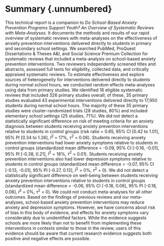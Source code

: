# Summary {.unnumbered}

This technical report is a companion to *Do School-Based Anxiety Prevention Programs Support Youth? An Overview of Systematic Reviews with Meta-Analyses*. It documents the methods and results of our rapid overview of systematic reviews with meta-analyses on the effectiveness of anxiety prevention interventions delivered directly to students in primary and secondary school settings. We searched PubMed, ProQuest Dissertations & Theses A&I, and Social Science Premium Collection for systematic reviews that included a meta-analysis on school-based anxiety prevention interventions. Two reviewers independently screened titles and abstracts, assessed full texts for eligibility, collected data, and critically appraised systematic reviews. To estimate effectiveness and explore sources of heterogeneity for interventions delivered directly to students during normal school hours, we conducted random effects meta-analyses using data from primary studies. We identified 16 eligible systematic reviews that included 326 primary studies overall; of these, 35 primary studies evaluated 43 experimental interventions delivered directly to 17,950 students during normal school hours. The majority of these 35 primary studies were cluster-randomized trials (28 studies, 80%) and included elementary school settings (25 studies, 71%). We did not detect a statistically significant difference on risk of meeting criteria for an anxiety diagnosis between students receiving anxiety prevention interventions relative to students in control groups (risk ratio = 0.65, 95% CI [0.42 to 1.01], 95% PI [0.34 to 1.26], $I^2$ = 17%, $\tau^2$ = 0.06). Students receiving anxiety prevention interventions had lower anxiety symptoms relative to students in control groups (standardized mean difference = -0.09, 95% CI [-0.16, -0.01], 95% PI [-0.38, 0.21], $I^2$ = 18%, $\tau^2$ = 0.01). Students receiving anxiety prevention interventions also had lower depression symptoms relative to students in control groups (standardized mean difference = -0.07, 95% CI [-0.13, -0.01], 95% PI [-0.27, 0.13], $I^2$ = 0%, $\tau^2$ = 0). We did not detect a statistically significant difference on well-being between students receiving anxiety prevention interventions relative to students in control groups (standardized mean difference = -0.06, 95% CI [-0.18, 0.06], 95% PI [-0.18, 0.06], $I^2$ = 0%, $\tau^2$ = 0). We could not conduct meta-analyses for all other outcomes. Based on the findings of previous reviews and our meta-analyses, school-based anxiety prevention interventions may reduce anxiety and depression symptoms. However, we have concerns about risk of bias in this body of evidence, and effects for anxiety symptoms vary considerably due to unidentified factors. While the evidence suggests schools are more likely than not to benefit from implementing these interventions in contexts similar to those in the review, users of this evidence should be aware that current research evidence suggests both positive and negative effects are possible.
